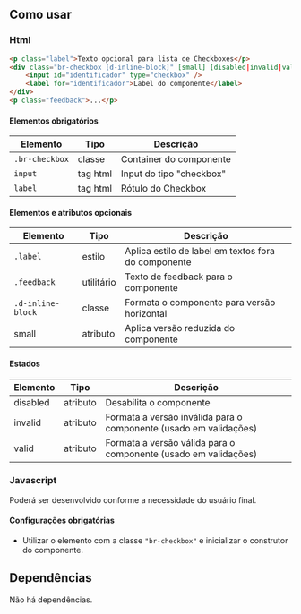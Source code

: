 ## Como usar

### Html

```html
<p class="label">Texto opcional para lista de Checkboxes</p>
<div class="br-checkbox [d-inline-block]" [small] [disabled|invalid|valid]>
    <input id="identificador" type="checkbox" />
    <label for="identificador">Label do componente</label>
</div>
<p class="feedback">...</p>
```

#### Elementos obrigatórios

| Elemento       | Tipo     | Descrição                |
| -------------- | -------- | ------------------------ |
| `.br-checkbox` | classe   | Container do componente  |
| `input`        | tag html | Input do tipo "checkbox" |
| `label`        | tag html | Rótulo do Checkbox       |

#### Elementos e atributos opcionais

| Elemento          | Tipo       | Descrição                                           |
| ----------------- | ---------- | --------------------------------------------------- |
| `.label`          | estilo     | Aplica estilo de label em textos fora do componente |
| `.feedback`       | utilitário | Texto de feedback para o componente                 |
| `.d-inline-block` | classe     | Formata o componente para versão horizontal         |
| small             | atributo   | Aplica versão reduzida do componente                |

#### Estados

| Elemento | Tipo     | Descrição                                                         |
| -------- | -------- | ----------------------------------------------------------------- |
| disabled | atributo | Desabilita o componente                                           |
| invalid  | atributo | Formata a versão inválida para o componente (usado em validações) |
| valid    | atributo | Formata a versão válida para o componente (usado em validações)   |

### Javascript

Poderá ser desenvolvido conforme a necessidade do usuário final.

#### Configurações obrigatórias

-   Utilizar o elemento com a classe `"br-checkbox"` e inicializar o construtor do componente.

## Dependências

Não há dependências.

